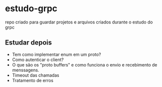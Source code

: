 # estudo-grpc

repo criado para guardar projetos e arquivos criados durante o estudo do grpc

## Estudar depois

 - Tem como implementar enum em um proto?
 - Como autenticar o client?
 - O que são os "proto buffers" e como funciona o envio e recebimento de menssagens.
 - Timeout das chamadas
 - Tratamento de erros
